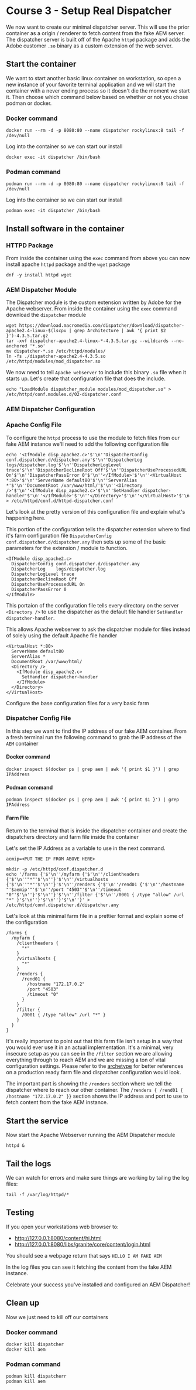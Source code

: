 # Course 3 - Setup Real Dispatcher

We now want to create our minimal dispatcher server.  This will use the prior container as a origin / renderer to fetch content from the fake AEM server.  The dispatcher server is built off of the Apache `httpd` package and adds the Adobe customer `.so` binary as a custom extension of the web server.

## Start the container

We want to start another basic linux container on workstation, so open a new instance of your favorite terminal application and we will start the container with a never ending process so it doesn't die the moment we start it.  Then choose which command below based on whether or not you chose podman or docker.

### Docker command

```
docker run --rm -d -p 8080:80 --name dispatcher rockylinux:8 tail -f /dev/null
```

Log into the container so we can start our install

```
docker exec -it dispatcher /bin/bash
```

### Podman command

```
podman run --rm -d -p 8080:80 --name dispatcher rockylinux:8 tail -f /dev/null
```

Log into the container so we can start our install

```
podman exec -it dispatcher /bin/bash
```

## Install software in the container

### HTTPD Package

From inside the container using the `exec` command from above you can now install apache `httpd` package and the `wget` package

```
dnf -y install httpd wget
```

### AEM Dispatcher Module

The Dispatcher module is the custom extension written by Adobe for the Apache webserver.  From inside the container using the `exec` command download the `dispatcher` module

```
wget https://download.macromedia.com/dispatcher/download/dispatcher-apache2.4-linux-$(lscpu | grep Architecture | awk '{ print $2 }')-4.3.5.tar.gz
tar -xvf dispatcher-apache2.4-linux-*-4.3.5.tar.gz --wildcards --no-anchored '*.so'
mv dispatcher-*.so /etc/httpd/modules/
ln -fs ./dispatcher-apache2.4-4.3.5.so /etc/httpd/modules/mod_dispatcher.so
```

We now need to tell `Apache webserver` to include this binary `.so` file when it starts up.  Let's create that configuration file that does the include.

```
echo "LoadModule dispatcher_module modules/mod_dispatcher.so" > /etc/httpd/conf.modules.d/02-dispatcher.conf
```

### AEM Dispatcher Configuration

### Apache Config File
To configure the `httpd` process to use the module to fetch files from our fake AEM instance we'll need to add the following configuration file

```
echo '<IfModule disp_apache2.c>'$'\n''DispatcherConfig conf.dispatcher.d/dispatcher.any'$'\n''DispatcherLog    logs/dispatcher.log'$'\n''DispatcherLogLevel trace'$'\n''DispatcherDeclineRoot Off'$'\n''DispatcherUseProcessedURL On'$'\n''DispatcherPassError 0'$'\n''</IfModule>'$'\n''<VirtualHost *:80>'$'\n''ServerName default80'$'\n''ServerAlias *'$'\n''DocumentRoot /var/www/html/'$'\n''<Directory />'$'\n''<IfModule disp_apache2.c>'$'\n''SetHandler dispatcher-handler'$'\n''</IfModule>'$'\n''</Directory>'$'\n''</VirtualHost>'$'\n''' > /etc/httpd/conf.d/httpd-dispatcher.conf
```

Let's look at the pretty version of this configuration file and explain what's happening here.

This portion of the configuration tells the dispatcher extension where to find it's farm configuration file `DispatcherConfig conf.dispatcher.d/dispatcher.any` then sets up some of the basic parameters for the extension / module to function.

```
<IfModule disp_apache2.c>
  DispatcherConfig conf.dispatcher.d/dispatcher.any
  DispatcherLog    logs/dispatcher.log
  DispatcherLogLevel trace
  DispatcherDeclineRoot Off
  DispatcherUseProcessedURL On
  DispatcherPassError 0
</IfModule>
```

This portaion of the configuration file tells every directory on the server `<Directory />` to use the dispatcher as the default file handler `SetHandler dispatcher-handler`.

This allows Apache webserver to ask the dispatcher module for files instead of solely using the default Apache file handler

```
<VirtualHost *:80>
  ServerName default80
  ServerAlias *
  DocumentRoot /var/www/html/
  <Directory />
    <IfModule disp_apache2.c>
      SetHandler dispatcher-handler
    </IfModule>
  </Directory>
</VirtualHost>
```

Configure the base configuration files for a very basic farm

### Dispatcher Config File

In this step we want to find the IP address of our fake AEM container.   From a fresh terminal run the following command to grab the IP address of the `AEM` container

#### Docker command

```
docker inspect $(docker ps | grep aem | awk '{ print $1 }') | grep IPAddress
```

#### Podman command

```
podman inspect $(docker ps | grep aem | awk '{ print $1 }') | grep IPAddress
```

#### Farm File

Return to the terminal that is inside the dispatcher container and create the dispatchers directory and farm file inside the container

Let's set the IP Address as a variable to use in the next command.

```
aemip=<PUT THE IP FROM ABOVE HERE>
```

```
mkdir -p /etc/httpd/conf.dispatcher.d
echo '/farms {'$'\n''/myfarm {'$'\n''/clientheaders {'$'\n''"*"'$'\n''}'$'\n''/virtualhosts {'$'\n''"*"'$'\n''}'$'\n''/renders {'$'\n''/rend01 {'$'\n''/hostname "'$aemip'"'$'\n''/port "4503"'$'\n''/timeout "0"'$'\n''}'$'\n''}'$'\n''/filter {'$'\n''/0001 { /type "allow" /url "*" }'$'\n''}'$'\n''}'$'\n''}' > /etc/httpd/conf.dispatcher.d/dispatcher.any
```

Let's look at this minimal farm file in a prettier format and explain some of the configuration

```
/farms {
  /myfarm {
    /clientheaders {
      "*"
    }
    /virtualhosts {
      "*"
    }
    /renders {
      /rend01 {
        /hostname "172.17.0.2"
        /port "4503"
        /timeout "0"
      }
    }
    /filter {
      /0001 { /type "allow" /url "*" }
    }
  }
}
```

It's really important to point out that this farm file isn't setup in a way that you would ever use it in an actual implementation.  It's a minimal, very insecure setup as you can see in the `/filter` section we are allowing everything through to reach AEM and we are missing a ton of vital configuration settings.  Please refer to the [archetype](https://github.com/adobe/aem-project-archetype/tree/develop/src/main/archetype/dispatcher.ams/src/conf.dispatcher.d/available_farms) for better references on a production ready farm file and dispatcher configuration would look.

The important part is showing the `/renders` section where we tell the dispatcher where to reach our other container.  The `/renders { /rend01 { /hostname "172.17.0.2" }}` section shows the IP address and port to use to fetch content from the fake AEM instance.

## Start the service

Now start the Apache Webserver running the AEM Dispatcher module

```
httpd &
```

## Tail the logs

We can watch for errors and make sure things are working by tailing the log files:

```
tail -f /var/log/httpd/*
```

## Testing

If you open your workstations web browser to:

- http://127.0.0.1:8080/content/hi.html
- http://127.0.0.1:8080/libs/granite/core/content/login.html

You should see a webpage return that says `HELLO I AM FAKE AEM`

In the log files you can see it fetching the content from the fake AEM instance.

Celebrate your success you've installed and configured an AEM Dispatcher!

## Clean up

Now we just need to kill off our containers

### Docker command

```
docker kill dispatcher
docker kill aem
```

### Podman command

```
podman kill dispatcherr
podman kill aem
```